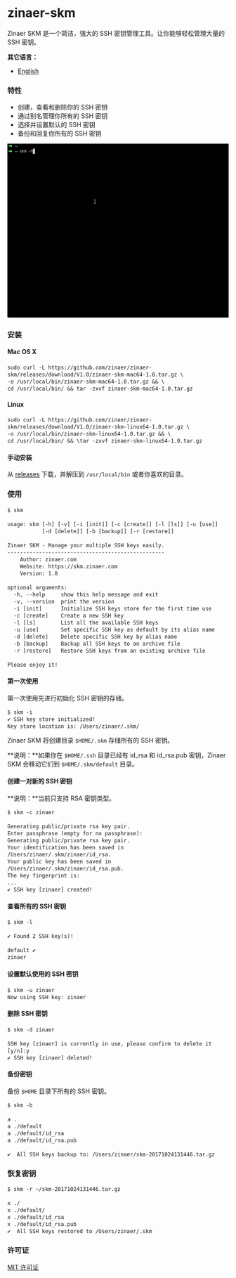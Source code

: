 # zinaer-skm

Zinaer SKM 是一个简洁，强大的 SSH 密钥管理工具。让你能够轻松管理大量的 SSH 密钥。

**其它语言：**

* [English](https://github.com/zinaer/zinaer-skm/blob/master/README.md)

### 特性

* 创建，查看和删除你的 SSH 密钥
* 通过别名管理你所有的 SSH 密钥
* 选择并设置默认的 SSH 密钥
* 备份和回复你所有的 SSH 密钥

![](https://github.com/zinaer/zinaer-skm/blob/master/zinaer_skm.gif)

### 安装

#### Mac OS X

```
sudo curl -L https://github.com/zinaer/zinaer-skm/releases/download/V1.0/zinaer-skm-mac64-1.0.tar.gz \
-o /usr/local/bin/zinaer-skm-mac64-1.0.tar.gz && \
cd /usr/local/bin/ && tar -zxvf zinaer-skm-mac64-1.0.tar.gz
``` 

#### Linux

```
sudo curl -L https://github.com/zinaer/zinaer-skm/releases/download/V1.0/zinaer-skm-linux64-1.0.tar.gz \
-o /usr/local/bin/zinaer-skm-linux64-1.0.tar.gz && \
cd /usr/local/bin/ && \tar -zxvf zinaer-skm-linux64-1.0.tar.gz
```

#### 手动安装

从 [releases](https://github.com/zinaer/zinaer-skm/releases) 下载，并解压到 `/usr/local/bin` 或者你喜欢的目录。

### 使用

```
$ skm

usage: skm [-h] [-v] [-i [init]] [-c [create]] [-l [ls]] [-u [use]]
           [-d [delete]] [-b [backup]] [-r [restore]]

Zinaer SKM - Manage your multiple SSH keys easily.
--------------------------------------------------
    Author: zinaer.com
    Website: https://skm.zinaer.com
    Version: 1.0

optional arguments:
  -h, --help     show this help message and exit
  -v, --version  print the version
  -i [init]      Initialize SSH keys store for the first time use
  -c [create]    Create a new SSH key
  -l [ls]        List all the available SSH keys
  -u [use]       Set specific SSH key as default by its alias name
  -d [delete]    Delete specific SSH key by alias name
  -b [backup]    Backup all SSH keys to an archive file
  -r [restore]   Restore SSH keys from an existing archive file

Please enjoy it!
```

#### 第一次使用

第一次使用先进行初始化 SSH 密钥的存储。

```
$ skm -i
✔ SSH key store initialized!
Key store location is: /Users/zinaer/.skm/
```

Zinaer SKM 将创建目录 `$HOME/.skm` 存储所有的 SSH 密钥。

**说明：**如果你在 `$HOME/.ssh` 目录已经有 id_rsa 和 id_rsa.pub 密钥，Zinaer SKM 会移动它们到 `$HOME/.skm/default` 目录。

#### 创建一对新的 SSH 密钥

**说明：**当前只支持 RSA 密钥类型。

```
$ skm -c zinaer

Generating public/private rsa key pair.
Enter passphrase (empty for no passphrase):
Generating public/private rsa key pair.
Your identification has been saved in /Users/zinaer/.skm/zinaer/id_rsa.
Your public key has been saved in /Users/zinaer/.skm/zinaer/id_rsa.pub.
The key fingerprint is:
...
✔ SSH key [zinaer] created!
```

#### 查看所有的 SSH 密钥

```
$ skm -l

✔ Found 2 SSH key(s)!

default ✔
zinaer
```

#### 设置默认使用的 SSH 密钥

```
$ skm -u zinaer
Now using SSH key: zinaer
```

#### 删除 SSH 密钥

```
$ skm -d zinaer

SSH key [zinaer] is currently in use, please confirm to delete it [y/n]:y
✔ SSH key [zinaer] deleted!
```

#### 备份密钥

备份 `$HOME` 目录下所有的 SSH 密钥。

```
$ skm -b

a .
a ./default
a ./default/id_rsa
a ./default/id_rsa.pub

✔  All SSH keys backup to: /Users/zinaer/skm-20171024131446.tar.gz
```

### 恢复密钥

```
$ skm -r ~/skm-20171024131446.tar.gz

x ./
x ./default/
x ./default/id_rsa
x ./default/id_rsa.pub
✔  All SSH keys restored to /Users/zinaer/.skm
```

### 许可证

[MIT 许可证](https://github.com/zinaer/zinaer-skm/blob/master/LICENSE)

